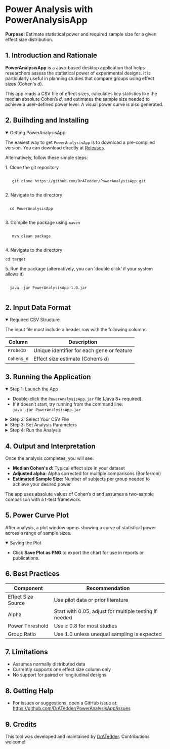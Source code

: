 <h1>Power Analysis with PowerAnalysisApp</h1>

<div class="callout">
  <strong>Purpose:</strong> Estimate statistical power and required sample size for a given effect size distribution.
</div>

<h2>1. Introduction and Rationale</h2>
<p>
<strong>PowerAnalysisApp</strong> is a Java-based desktop application that helps researchers assess the statistical power of experimental designs. It is particularly useful in planning studies that compare groups using effect sizes (Cohen's <em>d</em>).
</p>
<p>
This app reads a CSV file of effect sizes, calculates key statistics like the median absolute Cohen’s <em>d</em>, and estimates the sample size needed to achieve a user-defined power level. A visual power curve is also generated.
</p>

<h2>2. Builhding and Installing</h2>
<details open>
  <summary>Getting PowerAnalysisApp</summary>
  <p>The easiest way to get <code>PowerAnalysisApp</code> is to download a pre-compiled version. You can download directly at <a href="https://github.com/DrATedder/PowerAnalysisApp/releases/tag/v0.1.1" target="_blank">Releases</a>.</p>
  
   <p>Alternatively, follow these simple steps:</p>
  <p>1. Clone the git repository</p>
  <pre><code>
   git clone https://github.com/DrATedder/PowerAnalysisApp.git
  </code></pre>
  <p>
   2. Navigate to the directory
  </p>
  <pre><code>
  cd PowerAnalysisApp
  </code></pre>
  <p>
   3. Compile the package using <code>maven</code>
  </p>
  <pre><code>
   mvn clean package
  </code></pre>
  <p>
   4. Navigate to the directory 
  </p>
  <pre><code>cd target</code></pre>
  <p>
   5. Run the package (alternatively, you can 'double click' if your system allows it)
  </p>
  <pre><code>
  java -jar PowerAnalysisApp-1.0.jar
 </code></pre>
</details>  

<h2>2. Input Data Format</h2>
<details open>
  <summary>Required CSV Structure</summary>
  <p>The input file must include a header row with the following columns:</p>
  <table>
    <thead>
      <tr><th>Column</th><th>Description</th></tr>
    </thead>
    <tbody>
      <tr><td><code>ProbeID</code></td><td>Unique identifier for each gene or feature</td></tr>
      <tr><td><code>Cohens_d</code></td><td>Effect size estimate (Cohen’s <em>d</em>)</td></tr>
    </tbody>
  </table>
</details>

<h2>3. Running the Application</h2>
<details open>
  <summary>Step 1: Launch the App</summary>
  <ul>
    <li>Double-click the <code>PowerAnalysisApp.jar</code> file (Java 8+ required).</li>
    <li>If it doesn’t start, try running from the command line:<br>
      <code>java -jar PowerAnalysisApp.jar</code></li>
  </ul>
</details>

<details>
  <summary>Step 2: Select Your CSV File</summary>
  <p>Click the <strong>Select CSV File</strong> button and choose your input file.</p>
</details>

<details>
  <summary>Step 3: Set Analysis Parameters</summary>
  <ul>
    <li><strong>Significance Level (alpha):</strong> e.g. 0.05</li>
    <li><strong>Desired Power:</strong> e.g. 0.8 (80%)</li>
    <li><strong>Group Ratio:</strong> e.g. 1.0 for equal-sized groups</li>
  </ul>
</details>

<details>
  <summary>Step 4: Run the Analysis</summary>
  <p>Click <strong>Run Analysis</strong> to perform the power calculation.</p>
</details>

<h2>4. Output and Interpretation</h2>
<p>Once the analysis completes, you will see:</p>
<ul>
  <li><strong>Median Cohen's <em>d</em>:</strong> Typical effect size in your dataset</li>
  <li><strong>Adjusted alpha:</strong> Alpha corrected for multiple comparisons (Bonferroni)</li>
  <li><strong>Estimated Sample Size:</strong> Number of subjects per group needed to achieve your desired power</li>
</ul>

<div class="highlight">
  The app uses absolute values of Cohen’s <em>d</em> and assumes a two-sample comparison with a t-test framework.
</div>

<h2>5. Power Curve Plot</h2>
<p>
After analysis, a plot window opens showing a curve of statistical power across a range of sample sizes.
</p>

<details open>
  <summary>Saving the Plot</summary>
  <ul>
    <li>Click <strong>Save Plot as PNG</strong> to export the chart for use in reports or publications.</li>
  </ul>
</details>

<h2>6. Best Practices</h2>
<table>
  <thead>
    <tr><th>Component</th><th>Recommendation</th></tr>
  </thead>
  <tbody>
    <tr><td>Effect Size Source</td><td>Use pilot data or prior literature</td></tr>
    <tr><td>Alpha</td><td>Start with 0.05, adjust for multiple testing if needed</td></tr>
    <tr><td>Power Threshold</td><td>Use ≥ 0.8 for most studies</td></tr>
    <tr><td>Group Ratio</td><td>Use 1.0 unless unequal sampling is expected</td></tr>
  </tbody>
</table>

<h2>7. Limitations</h2>
<ul>
  <li>Assumes normally distributed data</li>
  <li>Currently supports one effect size column only</li>
  <li>No support for paired or longitudinal designs</li>
</ul>

<h2>8. Getting Help</h2>
<ul>
  <li>For issues or suggestions, open a GitHub issue at:<br>
    <a href="https://github.com/DrATedder/PowerAnalysisApp/issues" target="_blank">
      https://github.com/DrATedder/PowerAnalysisApp/issues</a></li>
</ul>

<h2>9. Credits</h2>
<p>
This tool was developed and maintained by <a href="https://github.com/DrATedder" target="_blank">DrATedder</a>. Contributions welcome!
</p>

</body>
</html>
